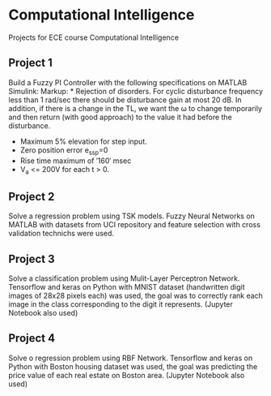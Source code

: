 # Computational Intelligence
Projects for ECE course Computational Intelligence
## Project 1
Build a Fuzzy PI Controller with the following specifications on MATLAB Simulink:
Markup: * Rejection of disorders. For cyclic disturbance frequency less than 1 rad/sec there should be disturbance gain at most 20 dB. In addition, if there is a change in the TL, we want the ω to change temporarily and then return (with good approach) to the value it had before the disturbance.
* Maximum 5% elevation for step input.
* Zero position error e<sub>ssp</sub>=0
* Rise time maximum of $'160'$ msec
* V<sub>a</sub> <= 200V for each t > 0.
## Project 2
Solve a regression problem using TSK models. Fuzzy Neural Networks on MATLAB with datasets from UCI repository and feature selection with cross validation technichs were used.

## Project 3
Solve a classification problem using Mulit-Layer Perceptron Network. Tensorflow and keras on Python with MNIST dataset (handwritten digit images of 28x28 pixels each) was used, the goal was to correctly rank each image in the class corresponding to the digit it represents. (Jupyter Notebook also used)

## Project 4
Solve o regression problem using RBF Network. Tensorflow and keras on Python with Boston housing dataset was used, the goal was predicting the price value of each real estate on Boston area. (Jupyter Notebook also used)
